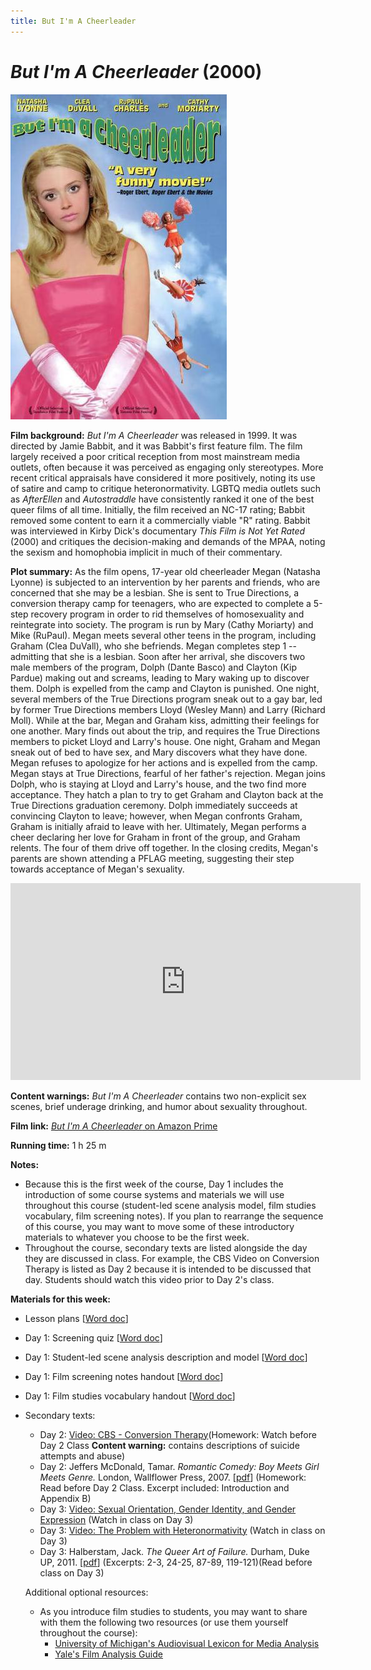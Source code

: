 ```yaml
---
title: But I'm A Cheerleader
---
```

# *But I'm A Cheerleader* (2000)

<a href="/modules/unit 1: comedy/cheerleader.jpg">
<img src="/modules/unit 1: comedy/cheerleader.jpg" class="poster">
</a>

**Film background:** *But I'm A Cheerleader* was released in 1999. It was directed by Jamie Babbit, and it was Babbit's first feature film. The film largely received a poor critical reception from most mainstream media outlets, often because it was perceived as engaging only stereotypes. More recent critical appraisals have considered it more positively, noting its use of satire and camp to critique heteronormativity. LGBTQ media outlets such as *AfterEllen* and *Autostraddle* have consistently ranked it one of the best queer films of all time. Initially, the film received an NC-17 rating; Babbit removed some content to earn it a commercially viable "R" rating. Babbit was interviewed in Kirby Dick's documentary *This Film is Not Yet Rated* (2000) and critiques the decision-making and demands of the MPAA, noting the sexism and homophobia implicit in much of their commentary.  

**Plot summary:** As the film opens, 17-year old cheerleader Megan (Natasha Lyonne) is subjected to an intervention by her parents and friends, who are concerned that she may be a lesbian. She is sent to True Directions, a conversion therapy camp for teenagers, who are expected to complete a 5-step recovery program in order to rid themselves of homosexuality and reintegrate into society. The program is run by Mary (Cathy Moriarty) and Mike (RuPaul). Megan meets several other teens in the program, including Graham (Clea DuVall), who she befriends. Megan completes step 1 -- admitting that she is a lesbian. Soon after her arrival, she discovers two male members of the program, Dolph (Dante Basco) and Clayton (Kip Pardue) making out and screams, leading to Mary waking up to discover them. Dolph is expelled from the camp and Clayton is punished. One night, several members of the True Directions program sneak out to a gay bar, led by former True Directions members Lloyd (Wesley Mann) and Larry (Richard Moll). While at the bar, Megan and Graham kiss, admitting their feelings for one another. Mary finds out about the trip, and requires the True Directions members to picket Lloyd and Larry's house. One night, Graham and Megan sneak out of bed to have sex, and Mary discovers what they have done. Megan refuses to apologize for her actions and is expelled from the camp. Megan stays at True Directions, fearful of her father's rejection. Megan joins Dolph, who is staying at Lloyd and Larry's house, and the two find more acceptance. They hatch a plan to try to get Graham and Clayton back at the True Directions graduation ceremony. Dolph immediately succeeds at convincing Clayton to leave; however, when Megan confronts Graham, Graham is initially afraid to leave with her. Ultimately, Megan performs a cheer declaring her love for Graham in front of the group, and Graham relents. The four of them drive off together. In the closing credits, Megan's parents are shown attending a PFLAG meeting, suggesting their step towards acceptance of Megan's sexuality.

<div class="video-container">
<iframe width="560" height="315" src="https://www.youtube.com/embed/HnUvneNxoz8" frameborder="0" allow="accelerometer; autoplay; clipboard-write; encrypted-media; gyroscope; picture-in-picture" allowfullscreen></iframe>
</div>

**Content warnings:** *But I'm A Cheerleader* contains two non-explicit sex scenes, brief underage drinking, and humor about sexuality throughout.

**Film link:** [*But I'm A Cheerleader* on Amazon Prime](https://www.amazon.com/But-Im-Cheerleader-Bud-Cort/dp/B00FYJ37DY)

**Running time:** 1 h 25 m

**Notes:**
* Because this is the first week of the course, Day 1 includes the introduction of some course systems and materials we will use throughout this course (student-led scene analysis model, film studies vocabulary, film screening notes). If you plan to rearrange the sequence of this course, you may want to move some of these introductory materials to whatever you choose to be the first week.
* Throughout the course, secondary texts are listed alongside the day they are discussed in class. For example, the CBS Video on Conversion Therapy is listed as Day 2 because it is intended to be discussed that day. Students should watch this video prior to Day 2's class.

**Materials for this week:**
* Lesson plans [<a href="/modules/unit 1: comedy/But I'm A Cheerleader LP.docx" download>Word doc</a>]
* Day 1: Screening quiz [<a href="/modules/unit 1: comedy/But I'm A Cheerleader Screening Quiz.docx" download>Word doc</a>]
* Day 1: Student-led scene analysis description and model [<a href="/modules/unit 1: comedy/Student Led Scene Analysis.docx" download>Word doc</a>]
* Day 1: Film screening notes handout [<a href="/modules/unit 1: comedy/Film Screening Notes Handout.docx" download>Word doc</a>]
* Day 1: Film studies vocabulary handout [<a href="/modules/unit 1: comedy/Film Studies Vocabulary.docx" download>Word doc</a>]
* Secondary texts:
    * Day 2: [Video: CBS - Conversion Therapy](https://www.youtube.com/watch?v=l5AIkfq1z2k)(Homework: Watch before Day 2 Class **Content warning:** contains descriptions of suicide attempts and abuse)
    * Day 2: Jeffers McDonald, Tamar. *Romantic Comedy: Boy Meets Girl Meets Genre.* London, Wallflower Press, 2007. [<a href="/modules/unit 1: comedy/Boy Meets Girl Meets Genre.pdf" download>pdf</a>] (Homework: Read before Day 2 Class. Excerpt included: Introduction and Appendix B)
    * Day 3: [Video: Sexual Orientation, Gender Identity, and Gender Expression](https://www.youtube.com/watch?v=Vlx9iZ9g_9I) (Watch in class on Day 3)
    * Day 3: [Video: The Problem with Heteronormativity](https://www.youtube.com/watch?v=EJ3K_oS6ZmU) (Watch in class on Day 3)
    * Day 3: Halberstam, Jack. *The Queer Art of Failure.* Durham, Duke UP, 2011. [<a href="/modules/unit 1: comedy/The Queer Art of Failure.pdf" download>pdf</a>] (Excerpts: 2-3, 24-25, 87-89, 119-121)(Read before class on Day 3)

  Additional optional resources:
  * As you introduce film studies to students, you may want to share with them the following two resources (or use them yourself throughout the course):
       * [University of Michigan's Audiovisual Lexicon for Media Analysis](https://www.youtube.com/playlist?list=PLCEc4eMTXqNoQNLvq35US5f8G4G_7RnkV)
       * [Yale's Film Analysis Guide](https://filmanalysis.yale.edu/)

